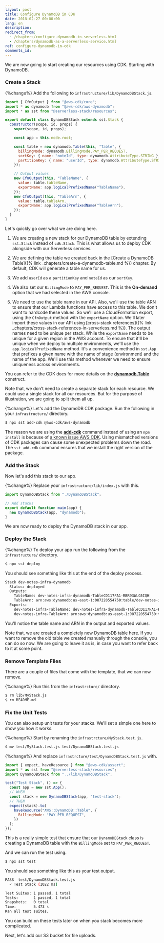 ```yaml
---
layout: post
title: Configure DynamoDB in CDK
date: 2018-02-27 00:00:00
lang: en
description: 
redirect_from:
  - /chapters/configure-dynamodb-in-serverless.html
  - /chapters/dynamodb-as-a-serverless-service.html
ref: configure-dynamodb-in-cdk
comments_id: 
---
```


We are now going to start creating our resources using CDK. Starting with DynamoDB.

### Create a Stack

{%change%} Add the following to `infrastructure/lib/DynamoDBStack.js`.

``` javascript
import { CfnOutput } from "@aws-cdk/core";
import * as dynamodb from "@aws-cdk/aws-dynamodb";
import * as sst from "@serverless-stack/resources";

export default class DynamoDBStack extends sst.Stack {
  constructor(scope, id, props) {
    super(scope, id, props);

    const app = this.node.root;

    const table = new dynamodb.Table(this, "Table", {
      billingMode: dynamodb.BillingMode.PAY_PER_REQUEST,
      sortKey: { name: "noteId", type: dynamodb.AttributeType.STRING },
      partitionKey: { name: "userId", type: dynamodb.AttributeType.STRING },
    });

    // Output values
    new CfnOutput(this, "TableName", {
      value: table.tableName,
      exportName: app.logicalPrefixedName("TableName"),
    });
    new CfnOutput(this, "TableArn", {
      value: table.tableArn,
      exportName: app.logicalPrefixedName("TableArn"),
    });
  }
}
```

Let's quickly go over what we are doing here.

1. We are creating a new stack for our DynamoDB table by extending `sst.Stack` instead of `cdk.Stack`. This is what allows us to deploy CDK alongside with our Serverless services.

2. We are defining the table we created back in the [Create a DynamoDB Table]({% link _chapters/create-a-dynamodb-table.md %}) chapter. By default, CDK will generate a table name for us.

3. We add `userId` as a `partitionKey` and `noteId` as our `sortKey`.

4. We also set our `BillingMode` to `PAY_PER_REQUEST`. This is the **On-demand** option that we had selected in the AWS console.

5. We need to use the table name in our API. Also, we'll use the table ARN to ensure that our Lambda functions have access to this table. We don't want to hardcode these values. So we'll use a CloudFormation export, using the `CfnOutput` method with the `exportName` option. We'll later import these values in our API using [cross-stack references]({% link _chapters/cross-stack-references-in-serverless.md %}). The output names need to be unique per stack. While the `exportName` needs to be unique for a given region in the AWS account. To ensure that it'll be unique when we deploy to multiple environments, we'll use the `app.logicalPrefixedName` method. It's a convenience method in `sst.App` that prefixes a given name with the name of stage (environment) and the name of the app. We'll use this method whenever we need to ensure uniqueness across environments.

You can refer to the CDK docs for more details on the [**dynamodb.Table**](https://docs.aws.amazon.com/cdk/api/latest/docs/@aws-cdk_aws-dynamodb.Table.html) construct.

Note that, we don't need to create a separate stack for each resource. We could use a single stack for all our resources. But for the purpose of illustration, we are going to split them all up.

{%change%} Let's add the DynamoDB CDK package. Run the following in your `infrastructure/` directory.

``` bash
$ npx sst add-cdk @aws-cdk/aws-dynamodb
```

The reason we are using the [**add-cdk**](https://github.com/serverless-stack/serverless-stack/tree/master/packages/cli#add-cdk-packages) command instead of using an `npm install` is because of [a known issue AWS CDK](https://github.com/serverless-stack/serverless-stack#cdk-version-mismatch). Using mismatched versions of CDK packages can cause some unexpected problems down the road. The `sst add-cdk` command ensures that we install the right version of the package.


### Add the Stack

Now let's add this stack to our app.

{%change%} Replace your `infrastructure/lib/index.js` with this.

``` javascript
import DynamoDBStack from "./DynamoDBStack";

// Add stacks
export default function main(app) {
  new DynamoDBStack(app, "dynamodb");
}
```

We are now ready to deploy the DynamoDB stack in our app.

### Deploy the Stack

{%change%} To deploy your app run the following from the `infrastructure/` directory.

``` bash
$ npx sst deploy
```

You should see something like this at the end of the deploy process.

``` bash
Stack dev-notes-infra-dynamodb
  Status: deployed
  Outputs:
    TableName: dev-notes-infra-dynamodb-TableCD117FA1-RBR93WLG5IQH
    TableArn: arn:aws:dynamodb:us-east-1:087220554750:table/dev-notes-infra-dynamodb-TableCD117FA1-RBR93WLG5IQH
  Exports:
    dev-notes-infra-TableName: dev-notes-infra-dynamodb-TableCD117FA1-RBR93WLG5IQH
    dev-notes-infra-TableArn: arn:aws:dynamodb:us-east-1:087220554750:table/dev-notes-infra-dynamodb-TableCD117FA1-RBR93WLG5IQH
```

You'll notice the table name and ARN in the output and exported values.

Note that, we are created a completely new DynamoDB table here. If you want to remove the old table we created manually through the console, you can do so now. We are going to leave it as is, in case you want to refer back to it at some point.

### Remove Template Files

There are a couple of files that come with the template, that we can now remove.

{%change%} Run this from the `infrastrcture/` directory.

``` bash
$ rm lib/MyStack.js
$ rm README.md
```

### Fix the Unit Tests

You can also setup unit tests for your stacks. We'll set a simple one here to show you how it works.

{%change%} Start by renaming the `infrastrcture/MyStack.test.js`.

``` bash
$ mv test/MyStack.test.js test/DynamoDBStack.test.js
```

{%change%} And replace `infrastrcture/test/DynamoDBStack.test.js` with.

``` javascript
import { expect, haveResource } from "@aws-cdk/assert";
import * as sst from "@serverless-stack/resources";
import DynamoDBStack from "../lib/DynamoDBStack";

test("Test Stack", () => {
  const app = new sst.App();
  // WHEN
  const stack = new DynamoDBStack(app, "test-stack");
  // THEN
  expect(stack).to(
    haveResource("AWS::DynamoDB::Table", {
      BillingMode: "PAY_PER_REQUEST",
    })
  );
});
```

This is a really simple test that ensure that our `DynamoDBStack` class is creating a DynamoDB table with the `BillingMode` set to `PAY_PER_REQUEST`.

And we can run the test using.

``` bash
$ npx sst test
```

You should see something like this as your test output.

``` bash
PASS  test/DynamoDBStack.test.js
  ✓ Test Stack (1022 ms)

Test Suites: 1 passed, 1 total
Tests:       1 passed, 1 total
Snapshots:   0 total
Time:        5.473 s
Ran all test suites.
```

You can build on these tests later on when you stack becomes more complicated.

Next, let's add our S3 bucket for file uploads.
